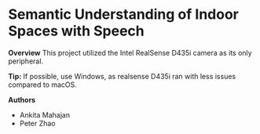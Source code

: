 # Semantic Understanding of Indoor Spaces with Speech
**Overview**
This project utilized the Intel RealSense D435i camera as its only peripheral.

**Tip:** 
If possible, use Windows, as realsense D435i ran with less issues compared to macOS.

**Authors**
- Ankita Mahajan
- Peter Zhao

